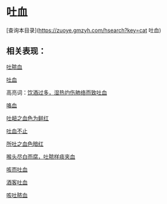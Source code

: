 # 吐血
[查询本目录](https://zuoye.gmzyh.com/hsearch?key=cat 吐血)

## 相关表现：

[吐脓血](https://zuoye.gmzyh.com/search?key=吐脓血)
[吐血](https://zuoye.gmzyh.com/search?key=吐血)
高亮词：[饮酒过多，湿热灼伤肺络而致吐血](https://zuoye.gmzyh.com/search?key=饮酒过多，湿热灼伤肺络而致吐血)  
[咯血](https://zuoye.gmzyh.com/search?key=咯血)
[吐衄之血色为鲜红](https://zuoye.gmzyh.com/search?key=吐衄之血色为鲜红)
[吐血不止](https://zuoye.gmzyh.com/search?key=吐血不止)
[所吐之血色暗红](https://zuoye.gmzyh.com/search?key=所吐之血色暗红)
[喉头尽白而腐，吐脓样痰夹血](https://zuoye.gmzyh.com/search?key=喉头尽白而腐，吐脓样痰夹血)
[咳而吐血](https://zuoye.gmzyh.com/search?key=咳而吐血)
[酒客吐血](https://zuoye.gmzyh.com/search?key=酒客吐血)
[咳吐脓血](https://zuoye.gmzyh.com/search?key=咳吐脓血)